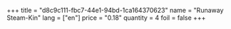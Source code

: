 +++
title = "d8c9c111-fbc7-44e1-94bd-1ca164370623"
name = "Runaway Steam-Kin"
lang = ["en"]
price = "0.18"
quantity = 4
foil = false
+++
